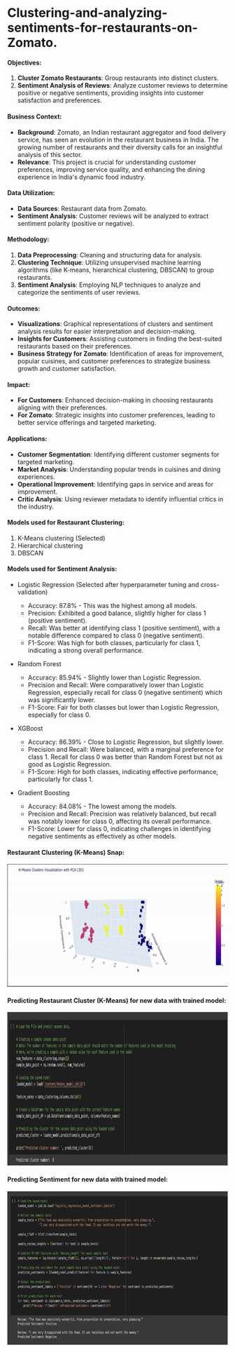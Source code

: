 # Clustering-and-analyzing-sentiments-for-restaurants-on-Zomato.
#### Objectives:

1.  **Cluster Zomato Restaurants**: Group restaurants into distinct clusters.
2.  **Sentiment Analysis of Reviews**: Analyze customer reviews to determine positive or negative sentiments, providing insights into customer satisfaction and preferences.

#### Business Context:

*   **Background**: Zomato, an Indian restaurant aggregator and food delivery service, has seen an evolution in the restaurant business in India. The growing number of restaurants and their diversity calls for an insightful analysis of this sector.
*   **Relevance**: This project is crucial for understanding customer preferences, improving service quality, and enhancing the dining experience in India's dynamic food industry.

#### Data Utilization:

*   **Data Sources**: Restaurant data from Zomato.
*   **Sentiment Analysis**: Customer reviews will be analyzed to extract sentiment polarity (positive or negative).

#### Methodology:

1.  **Data Preprocessing**: Cleaning and structuring data for analysis.
2.  **Clustering Technique**: Utilizing unsupervised machine learning algorithms (like K-means, hierarchical clustering, DBSCAN) to group restaurants.
3.  **Sentiment Analysis**: Employing NLP techniques to analyze and categorize the sentiments of user reviews.

#### Outcomes:

*   **Visualizations**: Graphical representations of clusters and sentiment analysis results for easier interpretation and decision-making.
*   **Insights for Customers**: Assisting customers in finding the best-suited restaurants based on their preferences.
*   **Business Strategy for Zomato**: Identification of areas for improvement, popular cuisines, and customer preferences to strategize business growth and customer satisfaction.

#### Impact:

*   **For Customers**: Enhanced decision-making in choosing restaurants aligning with their preferences.
*   **For Zomato**: Strategic insights into customer preferences, leading to better service offerings and targeted marketing.

#### Applications:

*   **Customer Segmentation**: Identifying different customer segments for targeted marketing.
*   **Market Analysis**: Understanding popular trends in cuisines and dining experiences.
*   **Operational Improvement**: Identifying gaps in service and areas for improvement.
*   **Critic Analysis**: Using reviewer metadata to identify influential critics in the industry.

#### Models used for Restaurant Clustering:

1. K-Means clustering  (Selected)
2. Hierarchical clustering
3. DBSCAN

#### Models used for Sentiment Analysis:

*   Logistic Regression (Selected after hyperparameter tuning and cross-validation)
    
    *   Accuracy: 87.8% - This was the highest among all models.
    *   Precision: Exhibited a good balance, slightly higher for class 1 (positive sentiment).
    *   Recall: Was better at identifying class 1 (positive sentiment), with a notable difference compared to class 0 (negative sentiment).
    *   F1-Score: Was high for both classes, particularly for class 1, indicating a strong overall performance.
*   Random Forest
    
    *   Accuracy: 85.94% - Slightly lower than Logistic Regression.
    *   Precision and Recall: Were comparatively lower than Logistic Regression, especially recall for class 0 (negative sentiment) which was significantly lower.
    *   F1-Score: Fair for both classes but lower than Logistic Regression, especially for class 0.
*   XGBoost
    
    *   Accuracy: 86.39% - Close to Logistic Regression, but slightly lower.
    *   Precision and Recall: Were balanced, with a marginal preference for class 1. Recall for class 0 was better than Random Forest but not as good as Logistic Regression.
    *   F1-Score: High for both classes, indicating effective performance, particularly for class 1.
*   Gradient Boosting
    
    *   Accuracy: 84.08% - The lowest among the models.
    *   Precision and Recall: Precision was relatively balanced, but recall was notably lower for class 0, affecting its overall performance.
    *   F1-Score: Lower for class 0, indicating challenges in identifying negative sentiments as effectively as other models.

#### Restaurant Clustering (K-Means) Snap:

<img src="https://github.com/Tahascommit/Clustering-and-analyzing-sentiments-for-restaurants-on-Zomato-ML-NLP/blob/e870f527d3a1a9bda909eae286c06b7f841ff812/gifs/kmeans_3d.gif" width="670" height="280">

#### Predicting Restaurant Cluster (K-Means) for new data with trained model:

<img src="https://github.com/Tahascommit/Clustering-and-analyzing-sentiments-for-restaurants-on-Zomato-ML-NLP/blob/f5c6aa0ce711ed01ff518d9933d070ea4665755a/gifs/k_means_pred.png" width="1000" height="350">

#### Predicting Sentiment for new data with trained model:

<img src="https://github.com/Tahascommit/Clustering-and-analyzing-sentiments-for-restaurants-on-Zomato-ML-NLP/blob/1657550202174e9f15465be2fbc12e1448f2563c/gifs/Sentiment_pred.png" width="1000" height="350">


